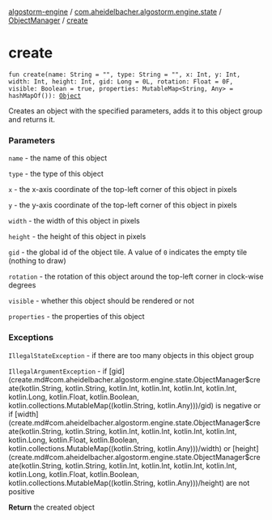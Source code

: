 [algostorm-engine](../../index.md) / [com.aheidelbacher.algostorm.engine.state](../index.md) / [ObjectManager](index.md) / [create](.)

# create

`fun create(name: String = "", type: String = "", x: Int, y: Int, width: Int, height: Int, gid: Long = 0L, rotation: Float = 0F, visible: Boolean = true, properties: MutableMap<String, Any> = hashMapOf()): `[`Object`](../-object/index.md)

Creates an object with the specified parameters, adds it to this object
group and returns it.

### Parameters

`name` - the name of this object

`type` - the type of this object

`x` - the x-axis coordinate of the top-left corner of this object in
pixels

`y` - the y-axis coordinate of the top-left corner of this object in
pixels

`width` - the width of this object in pixels

`height` - the height of this object in pixels

`gid` - the global id of the object tile. A value of `0` indicates the
empty tile (nothing to draw)

`rotation` - the rotation of this object around the top-left corner in
clock-wise degrees

`visible` - whether this object should be rendered or not

`properties` - the properties of this object

### Exceptions

`IllegalStateException` - if there are too many objects in this
object group

`IllegalArgumentException` - if [gid](create.md#com.aheidelbacher.algostorm.engine.state.ObjectManager$create(kotlin.String, kotlin.String, kotlin.Int, kotlin.Int, kotlin.Int, kotlin.Int, kotlin.Long, kotlin.Float, kotlin.Boolean, kotlin.collections.MutableMap((kotlin.String, kotlin.Any)))/gid) is negative or if [width](create.md#com.aheidelbacher.algostorm.engine.state.ObjectManager$create(kotlin.String, kotlin.String, kotlin.Int, kotlin.Int, kotlin.Int, kotlin.Int, kotlin.Long, kotlin.Float, kotlin.Boolean, kotlin.collections.MutableMap((kotlin.String, kotlin.Any)))/width) or
[height](create.md#com.aheidelbacher.algostorm.engine.state.ObjectManager$create(kotlin.String, kotlin.String, kotlin.Int, kotlin.Int, kotlin.Int, kotlin.Int, kotlin.Long, kotlin.Float, kotlin.Boolean, kotlin.collections.MutableMap((kotlin.String, kotlin.Any)))/height) are not positive

**Return**
the created object

